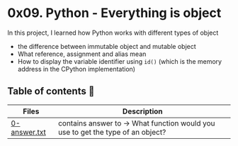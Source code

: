 # 0x09. Python - Everything is object

In this project, I learned how Python works with different types of object
- the difference between immutable object and mutable object
- What reference, assignment and alias mean
- How to display the variable identifier using `id()` (which is the memory address in the CPython implementation)


## Table of contents :book:
Files | Description
----- | -----------
[0-answer.txt](./0-answer.txt) | contains answer to -> What function would you use to get the type of an object?
